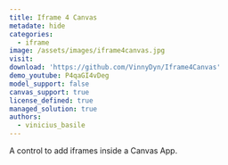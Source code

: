 ```yaml
---
title: Iframe 4 Canvas
metadate: hide
categories:
  - iframe
image: /assets/images/iframe4canvas.jpg
visit: 
download: 'https://github.com/VinnyDyn/Iframe4Canvas'
demo_youtube: P4qaGI4vDeg
model_support: false
canvas_support: true
license_defined: true
managed_solution: true
authors:
  - vinicius_basile
---
```


A control to add iframes inside a Canvas App.
